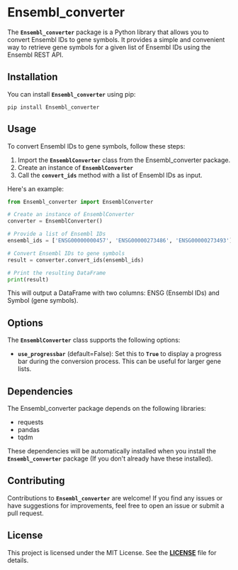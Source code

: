 # **Ensembl_converter**

The **`Ensembl_converter`** package is a Python library that allows you to convert Ensembl IDs to gene symbols. It provides a simple and convenient way to retrieve gene symbols for a given list of Ensembl IDs using the Ensembl REST API.

## **Installation**

You can install **`Ensembl_converter`** using pip:

```shell
pip install Ensembl_converter
```

## **Usage**
To convert Ensembl IDs to gene symbols, follow these steps:

1. Import the **`EnsemblConverter`** class from the Ensembl_converter package.
2. Create an instance of **`EnsemblConverter`**
3. Call the **`convert_ids`** method with a list of Ensembl IDs as input.

Here's an example:

```python
from Ensembl_converter import EnsemblConverter

# Create an instance of EnsemblConverter
converter = EnsemblConverter()

# Provide a list of Ensembl IDs
ensembl_ids = ['ENSG00000000457', 'ENSG00000273486', 'ENSG00000273493']

# Convert Ensembl IDs to gene symbols
result = converter.convert_ids(ensembl_ids)

# Print the resulting DataFrame
print(result)
```

This will output a DataFrame with two columns: ENSG (Ensembl IDs) and Symbol (gene symbols).

## **Options**
The **`EnsemblConverter`** class supports the following options:

* **`use_progressbar`** (default=False): Set this to **`True`** to display a progress bar during the conversion process. This can be useful for larger gene lists.

## **Dependencies**
The Ensembl_converter package depends on the following libraries:

* requests
* pandas
* tqdm

These dependencies will be automatically installed when you install the **`Ensembl_converter`** package (If you don't already have these installed).

## **Contributing**
Contributions to **`Ensembl_converter`** are welcome! If you find any issues or have suggestions for improvements, feel free to open an issue or submit a pull request.

## **License**
This project is licensed under the MIT License. See the [**LICENSE**](/LICENSE) file for details.

